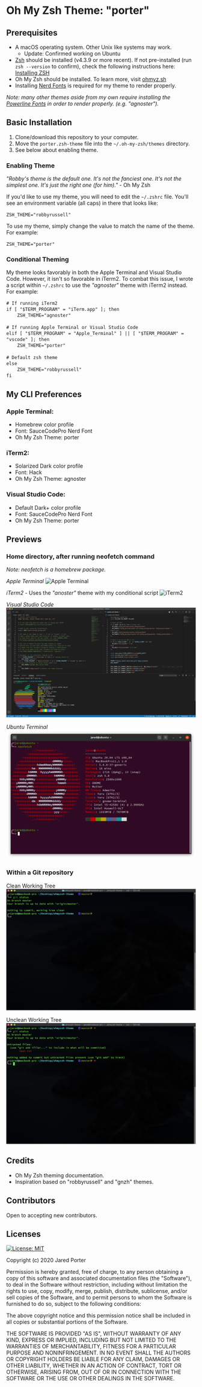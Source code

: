 # Oh My Zsh Theme: "porter"

## Prerequisites

* A macOS operating system. Other Unix like systems may work.
    * Update: Confirmed working on Ubuntu
* [Zsh](https://www.zsh.org) should be installed (v4.3.9 or more recent). If not pre-installed (run `zsh --version` to confirm), check the following instructions here: [Installing ZSH](https://github.com/ohmyzsh/ohmyzsh/wiki/Installing-ZSH)
* Oh My Zsh should be installed. To learn more, visit [ohmyz.sh](https://ohmyz.sh)
* Installing [Nerd Fonts](https://www.nerdfonts.com/) is required for my theme to render properly. 

_Note: many other themes aside from my own require installing the [Powerline Fonts](https://github.com/powerline/fonts) in order to render properly. (e.g. "agnoster")._

## Basic Installation
1. Clone/download this repository to your computer.
2. Move the `porter.zsh-theme` file into the `~/.oh-my-zsh/themes` directory.
3. See below about enabling theme.


### Enabling Theme

_"Robby's theme is the default one. It's not the fanciest one. It's not the simplest one. It's just the right one (for him)."_ - Oh My Zsh

If you'd like to use my theme, you will need to edit the `~/.zshrc` file. You'll see an environment variable (all caps) in there that looks like:

```shell
ZSH_THEME="robbyrussell"
```

To use my theme, simply change the value to match the name of the theme. For example:

```shell
ZSH_THEME="porter"
```

### Conditional Theming
My theme looks favorably in both the Apple Terminal and Visual Studio Code.  However, it isn't so favorable in iTerm2. To combat this issue, I wrote a script within `~/.zshrc` to use the _"agnoster"_ theme with iTerm2 instead. For example:

```shell
# If running iTerm2
if [ "$TERM_PROGRAM" = "iTerm.app" ]; then
    ZSH_THEME="agnoster"

# If running Apple Terminal or Visual Studio Code
elif [ "$TERM_PROGRAM" = "Apple_Terminal" ] || [ "$TERM_PROGRAM" = "vscode" ]; then 
    ZSH_THEME="porter"

# Default zsh theme
else
    ZSH_THEME="robbyrussell" 
fi
```

## My CLI Preferences

### Apple Terminal:
* Homebrew color profile
* Font: SauceCodePro Nerd Font
* Oh My Zsh Theme: porter

### iTerm2:
* Solarized Dark color profile
* Font: Hack
* Oh My Zsh Theme: agnoster

### Visual Studio Code:
* Default Dark+ color profile
* Font: SauceCodePro Nerd Font
* Oh My Zsh Theme: porter

## Previews

### Home directory, after running neofetch command
_Note: neofetch is a homebrew package._

_Apple Terminal_
![Apple Terminal](./images/term.png)

_iTerm2_ - Uses the _"anoster"_ theme with my conditional script
![iTerm2](./images/iterm.png)

_Visual Studio Code_
![Visual Studio](./images/vscode.png)

_Ubuntu Terminal_
![Ubuntu](./images/ubuntu.png)

### Within a Git repository

Clean Working Tree
![Clean Working Tree](./images/term-git-clean.png)

Unclean Working Tree
![Unclean Working Tree](./images/term-git-dirty.png)

## Credits
* Oh My Zsh theming documentation.
* Inspiration based on "robbyrussell" and "gnzh" themes.

## Contributors
Open to accepting new contributors.

## Licenses
[![License: MIT](https://img.shields.io/badge/License-MIT-yellow.svg)](https://opensource.org/licenses/MIT)

Copyright (c) 2020 Jared Porter

Permission is hereby granted, free of charge, to any person obtaining a copy of this software and associated documentation files (the "Software"), to deal in the Software without restriction, including without limitation the rights to use, copy, modify, merge, publish, distribute, sublicense, and/or sell copies of the Software, and to permit persons to whom the Software is furnished to do so, subject to the following conditions:

The above copyright notice and this permission notice shall be included in all copies or substantial portions of the Software.

THE SOFTWARE IS PROVIDED "AS IS", WITHOUT WARRANTY OF ANY KIND, EXPRESS OR IMPLIED, INCLUDING BUT NOT LIMITED TO THE WARRANTIES OF MERCHANTABILITY, FITNESS FOR A PARTICULAR PURPOSE AND NONINFRINGEMENT. IN NO EVENT SHALL THE AUTHORS OR COPYRIGHT HOLDERS BE LIABLE FOR ANY CLAIM, DAMAGES OR OTHER LIABILITY, WHETHER IN AN ACTION OF CONTRACT, TORT OR OTHERWISE, ARISING FROM, OUT OF OR IN CONNECTION WITH THE SOFTWARE OR THE USE OR OTHER DEALINGS IN THE SOFTWARE.
